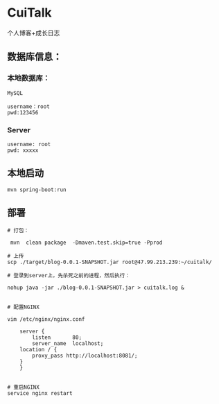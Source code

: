 # CuiTalk

个人博客+成长日志

## 数据库信息：

### 本地数据库：
```aidl
MySQL

username：root
pwd:123456

```

### Server

```
username: root
pwd: xxxxx
```


## 本地启动

```aidl
mvn spring-boot:run
```

## 部署


```aidl
# 打包：

 mvn  clean package  -Dmaven.test.skip=true -Pprod

# 上传
scp ./target/blog-0.0.1-SNAPSHOT.jar root@47.99.213.239:~/cuitalk/

# 登录到server上，先杀死之前的进程，然后执行：

nohup java -jar ./blog-0.0.1-SNAPSHOT.jar > cuitalk.log &


# 配置NGINX

vim /etc/nginx/nginx.conf

    server {
        listen       80;
        server_name  localhost;
	location / {
		proxy_pass http://localhost:8081/;
	}
    }


# 重启NGINX
service nginx restart

```
